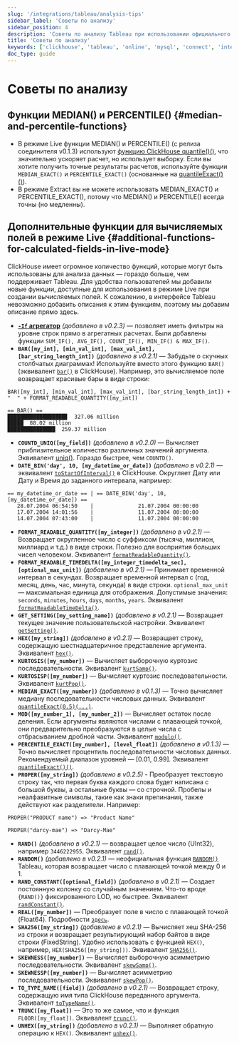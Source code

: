 ```yaml
---
slug: '/integrations/tableau/analysis-tips'
sidebar_label: 'Советы по анализу'
sidebar_position: 4
description: 'Советы по анализу Tableau при использовании официального соединителя'
title: 'Советы по анализу'
keywords: ['clickhouse', 'tableau', 'online', 'mysql', 'connect', 'integrate', 'ui']
doc_type: guide
---
```

# Советы по анализу
## Функции MEDIAN() и PERCENTILE() {#median-and-percentile-functions}
- В режиме Live функции MEDIAN() и PERCENTILE() (с релиза соединителя v0.1.3) используют [функцию ClickHouse quantile()()](https://clickhouse.com/sql-reference/aggregate-functions/reference/quantile/), что значительно ускоряет расчет, но использует выборку. Если вы хотите получить точные результаты расчетов, используйте функции `MEDIAN_EXACT()` и `PERCENTILE_EXACT()` (основанные на [quantileExact()()](https://clickhouse.com/sql-reference/aggregate-functions/reference/quantileexact/)).
- В режиме Extract вы не можете использовать MEDIAN_EXACT() и PERCENTILE_EXACT(), потому что MEDIAN() и PERCENTILE() всегда точны (но медленны).

## Дополнительные функции для вычисляемых полей в режиме Live {#additional-functions-for-calculated-fields-in-live-mode}
ClickHouse имеет огромное количество функций, которые могут быть использованы для анализа данных — гораздо больше, чем поддерживает Tableau. Для удобства пользователей мы добавили новые функции, доступные для использования в режиме Live при создании вычисляемых полей. К сожалению, в интерфейсе Tableau невозможно добавить описания к этим функциям, поэтому мы добавим описание прямо здесь.
- **[`-If` агрегатор](/sql-reference/aggregate-functions/combinators/#-if)** *(добавлено в v0.2.3)* — позволяет иметь фильтры на уровне строк прямо в агрегатных расчетах. Были добавлены функции `SUM_IF(), AVG_IF(), COUNT_IF(), MIN_IF() & MAX_IF()`.
- **`BAR([my_int], [min_val_int], [max_val_int], [bar_string_length_int])`** *(добавлено в v0.2.1)* — Забудьте о скучных столбчатых диаграммах! Используйте вместо этого функцию `BAR()` (эквивалент [`bar()`](/sql-reference/functions/other-functions#bar) в ClickHouse). Например, это вычисляемое поле возвращает красивые бары в виде строки:
```text
BAR([my_int], [min_val_int], [max_val_int], [bar_string_length_int]) + "  " + FORMAT_READABLE_QUANTITY([my_int])
```
```text
== BAR() ==
██████████████████▊  327.06 million
█████  88.02 million
███████████████  259.37 million
```
- **`COUNTD_UNIQ([my_field])`** *(добавлено в v0.2.0)* — Вычисляет приблизительное количество различных значений аргумента. Эквивалент [uniq()](/sql-reference/aggregate-functions/reference/uniq/). Гораздо быстрее, чем `COUNTD()`.
- **`DATE_BIN('day', 10, [my_datetime_or_date])`** *(добавлено в v0.2.1)* — эквивалент [`toStartOfInterval()`](/sql-reference/functions/date-time-functions#toStartOfInterval) в ClickHouse. Округляет Дату или Дату и Время до заданного интервала, например:
```text
== my_datetime_or_date == | == DATE_BIN('day', 10, [my_datetime_or_date]) ==
   28.07.2004 06:54:50    |              21.07.2004 00:00:00
   17.07.2004 14:01:56    |              11.07.2004 00:00:00
   14.07.2004 07:43:00    |              11.07.2004 00:00:00
```
- **`FORMAT_READABLE_QUANTITY([my_integer])`** *(добавлено в v0.2.1)* — Возвращает округленное число с суффиксом (тысяча, миллион, миллиард и т.д.) в виде строки. Полезно для восприятия больших чисел человеком. Эквивалент [`formatReadableQuantity()`](/sql-reference/functions/other-functions#formatreadablequantity).
- **`FORMAT_READABLE_TIMEDELTA([my_integer_timedelta_sec], [optional_max_unit])`** *(добавлено в v0.2.1)* — Принимает временной интервал в секундах. Возвращает временной интервал с (год, месяц, день, час, минута, секунда) в виде строки. `optional_max_unit` — максимальная единица для отображения. Допустимые значения: `seconds`, `minutes`, `hours`, `days`, `months`, `years`. Эквивалент [`formatReadableTimeDelta()`](/sql-reference/functions/other-functions/#formatreadabletimedelta).
- **`GET_SETTING([my_setting_name])`** *(добавлено в v0.2.1)* — Возвращает текущее значение пользовательской настройки. Эквивалент [`getSetting()`](/sql-reference/functions/other-functions#getsetting).
- **`HEX([my_string])`** *(добавлено в v0.2.1)* — Возвращает строку, содержащую шестнадцатеричное представление аргумента. Эквивалент [`hex()`](/sql-reference/functions/encoding-functions/#hex).
- **`KURTOSIS([my_number])`** — Вычисляет выборочную куртозис последовательности. Эквивалент [`kurtSamp()`](/sql-reference/aggregate-functions/reference/kurtsamp).
- **`KURTOSISP([my_number])`** — Вычисляет куртозис последовательности. Эквивалент [`kurtPop()`](/sql-reference/aggregate-functions/reference/kurtpop).
- **`MEDIAN_EXACT([my_number])`** *(добавлено в v0.1.3)* — Точно вычисляет медиану последовательности числовых данных. Эквивалент [`quantileExact(0.5)(...)`](/sql-reference/aggregate-functions/reference/quantileexact/#quantileexact).
- **`MOD([my_number_1], [my_number_2])`** — Вычисляет остаток после деления. Если аргументы являются числами с плавающей точкой, они предварительно преобразуются в целые числа с отбрасыванием дробной части. Эквивалент [`modulo()`](/sql-reference/functions/arithmetic-functions/#modulo).
- **`PERCENTILE_EXACT([my_number], [level_float])`** *(добавлено в v0.1.3)* — Точно вычисляет процентиль последовательности числовых данных. Рекомендуемый диапазон уровней — [0.01, 0.99]. Эквивалент [`quantileExact()()`](/sql-reference/aggregate-functions/reference/quantileexact/#quantileexact).
- **`PROPER([my_string])`** *(добавлено в v0.2.5)* - Преобразует текстовую строку так, что первая буква каждого слова будет написана с большой буквы, а остальные буквы — со строчной. Пробелы и неалфавитные символы, такие как знаки препинания, также действуют как разделители. Например:
```text
PROPER("PRODUCT name") => "Product Name"
```
```text
PROPER("darcy-mae") => "Darcy-Mae"
```
- **`RAND()`** *(добавлено в v0.2.1)* — возвращает целое число (UInt32), например `3446222955`. Эквивалент [`rand()`](/sql-reference/functions/random-functions/#rand).
- **`RANDOM()`** *(добавлено в v0.2.1)* — неофициальная функция [`RANDOM()`](https://kb.tableau.com/articles/issue/random-function-produces-inconsistent-results) Tableau, которая возвращает число с плавающей точкой между 0 и 1.
- **`RAND_CONSTANT([optional_field])`** *(добавлено в v0.2.1)* — Создает постоянную колонку со случайным значением. Что-то вроде `{RAND()}` фиксированного LOD, но быстрее. Эквивалент [`randConstant()`](/sql-reference/functions/random-functions/#randconstant).
- **`REAL([my_number])`** — Преобразует поле в число с плавающей точкой (Float64). Подробности [`здесь`](/sql-reference/data-types/decimal/#operations-and-result-type).
- **`SHA256([my_string])`** *(добавлено в v0.2.1)* — Вычисляет хеш SHA-256 из строки и возвращает результирующий набор байтов в виде строки (FixedString). Удобно использовать с функцией `HEX()`, например, `HEX(SHA256([my_string]))`. Эквивалент [`SHA256()`](/sql-reference/functions/hash-functions#SHA256).
- **`SKEWNESS([my_number])`** — Вычисляет выборочную асимметрию последовательности. Эквивалент [`skewSamp()`](/sql-reference/aggregate-functions/reference/skewsamp).
- **`SKEWNESSP([my_number])`** — Вычисляет асимметрию последовательности. Эквивалент [`skewPop()`](/sql-reference/aggregate-functions/reference/skewpop).
- **`TO_TYPE_NAME([field])`** *(добавлено в v0.2.1)* — Возвращает строку, содержащую имя типа ClickHouse переданного аргумента. Эквивалент [`toTypeName()`](/sql-reference/functions/other-functions#totypename).
- **`TRUNC([my_float])`** — Это то же самое, что и функция `FLOOR([my_float])`. Эквивалент [`trunc()`](/sql-reference/functions/rounding-functions#truncate).
- **`UNHEX([my_string])`** *(добавлено в v0.2.1)* — Выполняет обратную операцию к `HEX()`. Эквивалент [`unhex()`](/sql-reference/functions/encoding-functions#unhex).